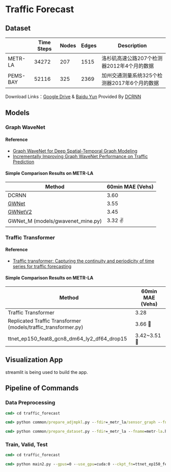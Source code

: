 # Traffic Forecast

## Dataset

|    |Time Steps|Nodes|Edges|Description|
|----|----|----|----|----|
|METR-LA|34272|207|1515|洛杉矶高速公路207个检测器2012年4个月的数据|
|PEMS-BAY|52116|325|2369|加州交通测量系统325个检测器2017年6个月的数据|

Download Links：[Google Drive](https://drive.google.com/drive/folders/10FOTa6HXPqX8Pf5WRoRwcFnW9BrNZEIX) & [Baidu Yun](https://pan.baidu.com/s/14Yy9isAIZYdU__OYEQGa_g#list/path=%2F) Provided By [DCRNN](https://github.com/liyaguang/DCRNN)

## Models

### Graph WaveNet

#### Reference

* [Graph WaveNet for Deep Spatial-Temporal Graph Modeling](https://arxiv.org/abs/1906.00121)
* [Incrementally Improving Graph WaveNet Performance on Traffic Prediction](https://arxiv.org/abs/1912.07390)

#### Simple Comparison Results on METR-LA

|Method|60min MAE (Vehs)|
|----|----|
|DCRNN|3.60|
|[GWNet](https://github.com/nnzhan/Graph-WaveNet)|3.55|
|[GWNetV2](https://github.com/sshleifer/Graph-WaveNet)|3.45|
|GWNet_M (models/gwavenet_mine.py)|3.32 ✌|

### Traffic Transformer

#### Reference

* [Traffic transformer: Capturing the continuity and periodicity of time series for traffic forecasting](https://onlinelibrary.wiley.com/doi/abs/10.1111/tgis.12644)

#### Simple Comparison Results on METR-LA

|Method|60min MAE (Vehs)|
|----|----|
|Traffic Transformer|3.28|
|Replicated Traffic Transformer (models/traffic_transformer.py)|3.66 🤔|
|ttnet_ep150_feat8_gcn8_dm64_ly2_df64_drop15|3.42~3.51 🤔|

## Visualization App

streamlit is being used to build the app.

## Pipeline of Commands

### Data Preprocessing

```cmd
cmd> cd traffic_forecast

cmd> python common/prepare_adjmpkl.py --fdir=_metr_la/sensor_graph --fname=distances_la_2012.csv

cmd> python common/prepare_dataset.py --fdir=_metr_la --fname=metr-la.h5 --seq_x_len=12 --seq_y_len=12
```

### Train, Valid, Test

```cmd
cmd> cd traffic_forecast

cmd> python main2.py --gpus=0 --use_gpu=cuda:0 --ckpt_fn=ttnet_ep150_feat8_gcn8_dm64_ly2_df64_drop15 --feat_planes=8 --gcn_planes=8 --d_model=64 --num_layers=2 --dim_ffn=64 --drop_prob=0.15
```
